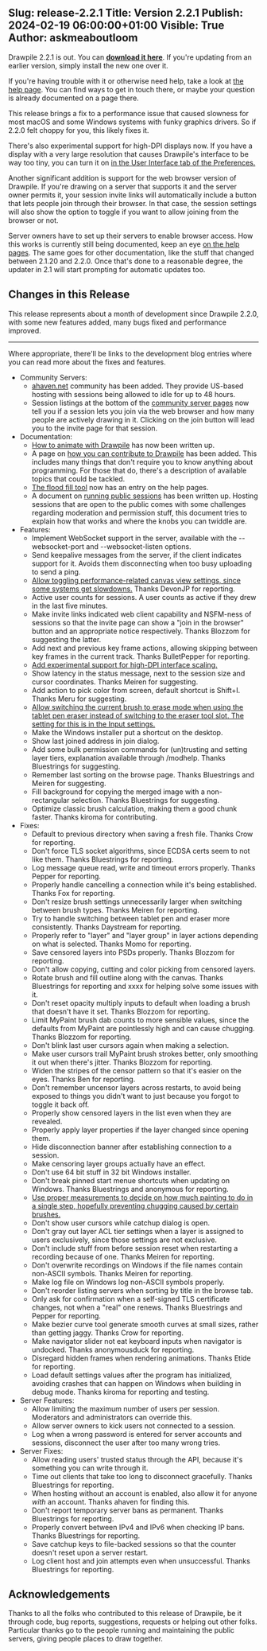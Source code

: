 Slug: release-2.2.1
Title: Version 2.2.1
Publish: 2024-02-19 06:00:00+01:00
Visible: True
Author: askmeaboutloom
---

Drawpile 2.2.1 is out. You can **[download it here](/download/)**. If you're updating from an earlier version, simply install the new one over it.

If you're having trouble with it or otherwise need help, take a look at <a href="/help/" target="_blank">the help page</a>. You can find ways to get in touch there, or maybe your question is already documented on a page there.

This release brings a fix to a performance issue that caused slowness for most macOS and some Windows systems with funky graphics drivers. So if 2.2.0 felt choppy for you, this likely fixes it.

There's also experimental support for high-DPI displays now. If you have a display with a very large resolution that causes Drawpile's interface to be way too tiny, you can turn it on <a href="https://docs.drawpile.net/devblog/2024/01/27/dev-update.html#experimental-high-dpi-scaling" target="_blank">in the User Interface tab of the Preferences.</a>

Another significant addition is support for the web browser version of Drawpile. If you're drawing on a server that supports it and the server owner permits it, your session invite links will automatically include a button that lets people join through their browser. In that case, the session settings will also show the option to toggle if you want to allow joining from the browser or not.

Server owners have to set up their servers to enable browser access. How this works is currently still being documented, keep an eye [on the help pages](/help/). The same goes for other documentation, like the stuff that changed between 2.1.20 and 2.2.0. Once that's done to a reasonable degree, the updater in 2.1 will start prompting for automatic updates too.

## Changes in this Release

This release represents about a month of development since Drawpile 2.2.0, with some new features added, many bugs fixed and performance improved.

---

Where appropriate, there'll be links to the development blog entries where you can read more about the fixes and features.

* Community Servers:
    * <a href="/communities/ahaven/" target="_blank">ahaven.net</a> community has been added. They provide US-based hosting with sessions being allowed to idle for up to 48 hours.
    * Session listings at the bottom of the <a href="/communities/" target="_blank">community server pages</a> now tell you if a session lets you join via the web browser and how many people are actively drawing in it. Clicking on the join button will lead you to the invite page for that session.
* Documentation:
    * <a href="https://docs.drawpile.net/help/draw/animation" target="_blank">How to animate with Drawpile</a> has now been written up.
    * A page on <a href="https://docs.drawpile.net/help/development/contributing" target="_blank">how you can contribute to Drawpile</a> has been added. This includes many things that don't require you to know anything about programming. For those that do, there's a description of available topics that could be tackled.
    * <a href="https://docs.drawpile.net/help/draw/floodfill" target="_blank">The flood fill tool</a> now has an entry on the help pages.
    * A document on <a href="https://docs.drawpile.net/help/server/sessionoperation" target="_blank">running public sessions</a> has been written up. Hosting sessions that are open to the public comes with some challenges regarding moderation and permission stuff, this document tries to explain how that works and where the knobs you can twiddle are.
* Features:
    * Implement WebSocket support in the server, available with the --websocket-port and --websocket-listen options.
    * Send keepalive messages from the server, if the client indicates support for it. Avoids them disconnecting when too busy uploading to send a ping.
    * <a href="https://docs.drawpile.net/devblog/2024/01/20/dev-update.html#canvas-performance" target="_blank">Allow toggling performance-related canvas view settings, since some systems get slowdowns.</a> Thanks DevonJP for reporting.
    * Active user counts for sessions. A user counts as active if they drew in the last five minutes.
    * Make invite links indicated web client capability and NSFM-ness of sessions so that the invite page can show a "join in the browser" button and an appropriate notice respectively. Thanks Blozzom for suggesting the latter.
    * Add next and previous key frame actions, allowing skipping between key frames in the current track. Thanks BulletPepper for reporting.
    * <a href="https://docs.drawpile.net/devblog/2024/01/27/dev-update.html#experimental-high-dpi-scaling" target="_blank">Add experimental support for high-DPI interface scaling.</a>
    * Show latency in the status message, next to the session size and cursor coordinates. Thanks Meiren for suggesting.
    * Add action to pick color from screen, default shortcut is Shift+I. Thanks Meru for suggesting.
    * <a href="https://docs.drawpile.net/devblog/2024/01/27/dev-update.html#eraser-actions" target="_blank">Allow switching the current brush to erase mode when using the tablet pen eraser instead of switching to the eraser tool slot. The setting for this is in the Input settings.</a>
    * Make the Windows installer put a shortcut on the desktop.
    * Show last joined address in join dialog.
    * Add some bulk permission commands for (un)trusting and setting layer tiers, explanation available through /modhelp. Thanks Bluestrings for suggesting.
    * Remember last sorting on the browse page. Thanks Bluestrings and Meiren for suggesting.
    * Fill background for copying the merged image with a non-rectangular selection. Thanks Bluestrings for suggesting.
    * Optimize classic brush calculation, making them a good chunk faster. Thanks kiroma for contributing.
* Fixes:
    * Default to previous directory when saving a fresh file. Thanks Crow for reporting.
    * Don't force TLS socket algorithms, since ECDSA certs seem to not like them. Thanks Bluestrings for reporting.
    * Log message queue read, write and timeout errors properly. Thanks Pepper for reporting.
    * Properly handle cancelling a connection while it's being established. Thanks Fox for reporting.
    * Don't resize brush settings unnecessarily larger when switching between brush types. Thanks Meiren for reporting.
    * Try to handle switching between tablet pen and eraser more consistently. Thanks Daystream for reporting.
    * Properly refer to "layer" and "layer group" in layer actions depending on what is selected. Thanks Momo for reporting.
    * Save censored layers into PSDs properly. Thanks Blozzom for reporting.
    * Don't allow copying, cutting and color picking from censored layers.
    * Rotate brush and fill outline along with the canvas. Thanks Bluestrings for reporting and xxxx for helping solve some issues with it.
    * Don't reset opacity multiply inputs to default when loading a brush that doesn't have it set. Thanks Blozzom for reporting.
    * Limit MyPaint brush dab counts to more sensible values, since the defaults from MyPaint are pointlessly high and can cause chugging. Thanks Blozzom for reporting.
    * Don't blink last user cursors again when making a selection.
    * Make user cursors trail MyPaint brush strokes better, only smoothing it out when there's jitter. Thanks Blozzom for reporting.
    * Widen the stripes of the censor pattern so that it's easier on the eyes. Thanks Ben for reporting.
    * Don't remember uncensor layers across restarts, to avoid being exposed to things you didn't want to just because you forgot to toggle it back off.
    * Properly show censored layers in the list even when they are revealed.
    * Properly apply layer properties if the layer changed since opening them.
    * Hide disconnection banner after establishing connection to a session.
    * Make censoring layer groups actually have an effect.
    * Don't use 64 bit stuff in 32 bit Windows installer.
    * Don't break pinned start menue shortcuts when updating on Windows. Thanks Bluestrings and anonymous for reporting.
    * <a href="https://docs.drawpile.net/devblog/2024/02/03/dev-update.html#optimizing-the-multidab-optimization" target="_blank">Use proper measurements to decide on how much painting to do in a single step, hopefully preventing chugging caused by certain brushes.</a>
    * Don't show user cursors while catchup dialog is open.
    * Don't gray out layer ACL tier settings when a layer is assigned to users exclusively, since those settings are not exclusive.
    * Don't include stuff from before session reset when restarting a recording because of one. Thanks Meiren for reporting.
    * Don't overwrite recordings on Windows if the file names contain non-ASCII symbols. Thanks Meiren for reporting.
    * Make log file on Windows log non-ASCII symbols properly.
    * Don't reorder listing servers when sorting by title in the browse tab.
    * Only ask for confirmation when a self-signed TLS certificate changes, not when a "real" one renews. Thanks Bluestrings and Pepper for reporting.
    * Make bezier curve tool generate smooth curves at small sizes, rather than getting jaggy. Thanks Crow for reporting.
    * Make navigator slider not eat keyboard inputs when navigator is undocked. Thanks anonymousduck for reporting.
    * Disregard hidden frames when rendering animations. Thanks Etide for reporting.
    * Load default settings values after the program has initialized, avoiding crashes that can happen on Windows when building in debug mode. Thanks kiroma for reporting and testing.
* Server Features:
    * Allow limiting the maximum number of users per session. Moderators and administrators can override this.
    * Allow server owners to kick users not connected to a session.
    * Log when a wrong password is entered for server accounts and sessions, disconnect the user after too many wrong tries.
* Server Fixes:
    * Allow reading users' trusted status through the API, because it's something you can write through it.
    * Time out clients that take too long to disconnect gracefully. Thanks Bluestrings for reporting.
    * When hosting without an account is enabled, also allow it for anyone *with* an account. Thanks ahaven for finding this.
    * Don't report temporary server bans as permanent. Thanks Bluestrings for reporting.
    * Properly convert between IPv4 and IPv6 when checking IP bans. Thanks Bluestrings for reporting.
    * Save catchup keys to file-backed sessions so that the counter doesn't reset upon a server restart.
    * Log client host and join attempts even when unsuccessful. Thanks Bluestrings for reporting.

## Acknowledgements

Thanks to all the folks who contributed to this release of Drawpile, be it through code, bug reports, suggestions, requests or helping out other folks. Particular thanks go to the people running and maintaining the public servers, giving people places to draw together.
